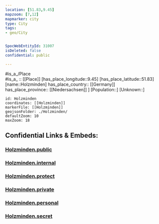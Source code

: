 ```yaml
---
location: [51.83,9.45] 
mapzoom: [7,12] 
mapmarker: city 
type: City
tags:
- geo/City


SpocWebEntityId: 31007
isDeleted: false
confidential: public

---
```

#is_a_/Place  
#is_a_ :: [[Place]] 
[has_place_longitude::9.45] 
[has_place_latitude::51.83] 
[name::Holzminden] 
has_place_country:: [[Germany]]  
has_place_province:: [[Niedersachsen]] ] 
[Population::] 
[Unknown::] 


```leaflet
id: Holzminden
coordinates: [[Holzminden]] 
markerFile: [[Holzminden]] 
geojsonFolder: ./Holzminden/
defaultZoom: 10 
maxZoom: 18
```


## Confidential Links & Embeds: 

### [Holzminden.public](/_public/\Earth\Continent\Europe\Europe~Central\Germany\Germany~West\Niedersachsen\counties~NiedersachsenHolzminden.public.md) 

### [Holzminden.internal](/_internal/\Earth\Continent\Europe\Europe~Central\Germany\Germany~West\Niedersachsen\counties~NiedersachsenHolzminden.internal.md) 

### [Holzminden.protect](/_protect/\Earth\Continent\Europe\Europe~Central\Germany\Germany~West\Niedersachsen\counties~NiedersachsenHolzminden.protect.md) 

### [Holzminden.private](/_private/\Earth\Continent\Europe\Europe~Central\Germany\Germany~West\Niedersachsen\counties~NiedersachsenHolzminden.private.md) 

### [Holzminden.personal](/_personal/\Earth\Continent\Europe\Europe~Central\Germany\Germany~West\Niedersachsen\counties~NiedersachsenHolzminden.personal.md) 

### [Holzminden.secret](/_secret/\Earth\Continent\Europe\Europe~Central\Germany\Germany~West\Niedersachsen\counties~NiedersachsenHolzminden.secret.md)

